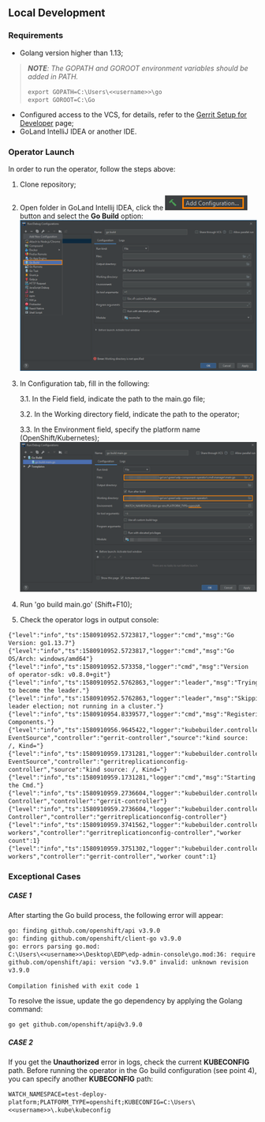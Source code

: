 ## Local Development
### Requirements
* Golang version higher than 1.13;

>_**NOTE**: The GOPATH and GOROOT environment variables should be added in PATH._
>```
>export GOPATH=C:\Users\<<username>>\go
>export GOROOT=C:\Go
>```

* Configured access to the VCS, for details, refer to the [Gerrit Setup for Developer](https://kb.epam.com/display/EPMDEDP/Gerrit+Setup+for+Developer) page;
* GoLand IntelliJ IDEA or another IDE.

### Operator Launch
In order to run the operator, follow the steps above:

1. Clone repository;
2. Open folder in GoLand Intellij IDEA, click the ![add_config_button](../readme-resource/add_config_button.png "add_config_button") button and select the **Go Build** option:
![add_configuration](../readme-resource/add_configuration.png "add_configuration") 
3. In Configuration tab, fill in the following:

    3.1. In the Field field, indicate the path to the main.go file;
    
    3.2. In the Working directory field, indicate the path to the operator;
    
    3.3. In the Environment field, specify the platform name (OpenShift/Kubernetes);
   ![build-config](../readme-resource/build_config.png "build-config") 

4. Run 'go build main.go' (Shift+F10);
5. Check the operator logs in output console: 
```
{"level":"info","ts":1580910952.5723817,"logger":"cmd","msg":"Go Version: go1.13.7"}
{"level":"info","ts":1580910952.5723817,"logger":"cmd","msg":"Go OS/Arch: windows/amd64"}
{"level":"info","ts":1580910952.573358,"logger":"cmd","msg":"Version of operator-sdk: v0.8.0+git"}
{"level":"info","ts":1580910952.5762863,"logger":"leader","msg":"Trying to become the leader."}
{"level":"info","ts":1580910952.5762863,"logger":"leader","msg":"Skipping leader election; not running in a cluster."}
{"level":"info","ts":1580910954.8339577,"logger":"cmd","msg":"Registering Components."}
{"level":"info","ts":1580910956.9645422,"logger":"kubebuilder.controller","msg":"Starting EventSource","controller":"gerrit-controller","source":"kind source: /, Kind="}
{"level":"info","ts":1580910959.1731281,"logger":"kubebuilder.controller","msg":"Starting EventSource","controller":"gerritreplicationconfig-controller","source":"kind source: /, Kind="}
{"level":"info","ts":1580910959.1731281,"logger":"cmd","msg":"Starting the Cmd."}
{"level":"info","ts":1580910959.2736604,"logger":"kubebuilder.controller","msg":"Starting Controller","controller":"gerrit-controller"}
{"level":"info","ts":1580910959.2736604,"logger":"kubebuilder.controller","msg":"Starting Controller","controller":"gerritreplicationconfig-controller"}
{"level":"info","ts":1580910959.3741562,"logger":"kubebuilder.controller","msg":"Starting workers","controller":"gerritreplicationconfig-controller","worker count":1}
{"level":"info","ts":1580910959.3751302,"logger":"kubebuilder.controller","msg":"Starting workers","controller":"gerrit-controller","worker count":1}
```

### Exceptional Cases

##### CASE 1

After starting the Go build process, the following error will appear: 
```
go: finding github.com/openshift/api v3.9.0
go: finding github.com/openshift/client-go v3.9.0
go: errors parsing go.mod:
C:\Users\<<username>>\Desktop\EDP\edp-admin-console\go.mod:36: require github.com/openshift/api: version "v3.9.0" invalid: unknown revision v3.9.0

Compilation finished with exit code 1
```

To resolve the issue, update the go dependency by applying the Golang command:
```
go get github.com/openshift/api@v3.9.0
```

##### CASE 2

If you get the **Unauthorized** error in logs, check the current **KUBECONFIG** path. Before running the operator in the Go build configuration (see point 4), you can specify another **KUBECONFIG** path:

```
WATCH_NAMESPACE=test-deploy-platform;PLATFORM_TYPE=openshift;KUBECONFIG=C:\Users\<<username>>\.kube\kubeconfig
```
```